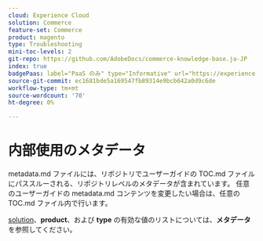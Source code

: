 ```yaml
---
cloud: Experience Cloud
solution: Commerce
feature-set: Commerce
product: magento
type: Troubleshooting
mini-toc-levels: 2
git-repo: https://github.com/AdobeDocs/commerce-knowledge-base.ja-JP
index: true
badgePaas: label="PaaS のみ" type="Informative" url="https://experienceleague.adobe.com/ja/docs/commerce/user-guides/product-solutions" tooltip="Adobe Commerce on Cloud プロジェクト（Adobeが管理する PaaS インフラストラクチャ）およびオンプレミスプロジェクトにのみ適用されます。"
source-git-commit: ec1681bde5a169547fb89314e9bcb642a0d9c6de
workflow-type: tm+mt
source-wordcount: '70'
ht-degree: 0%

---
```



# 内部使用のメタデータ

metadata.md ファイルには、リポジトリでユーザーガイドの TOC.md ファイルにパススルーされる、リポジトリレベルのメタデータが含まれています。 任意のユーザーガイドの metadata.md コンテンツを変更したい場合は、任意の TOC.md ファイル内で行います。

[solution](https://experienceleague.adobe.com/docs/authoring-guide-exl/using/editing/user-guide-setup/metadata.html)、**product**、および **type** の有効な値のリストについては、**メタデータ** を参照してください。
